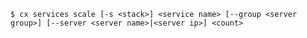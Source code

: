 <!-- usedin: [ _includes/_inlines/Toolbelt/common/services/services_usage-2-v1.md] -->

```
$ cx services scale [-s <stack>] <service name> [--group <server group>] [--server <server name>|<server ip>] <count>
```

